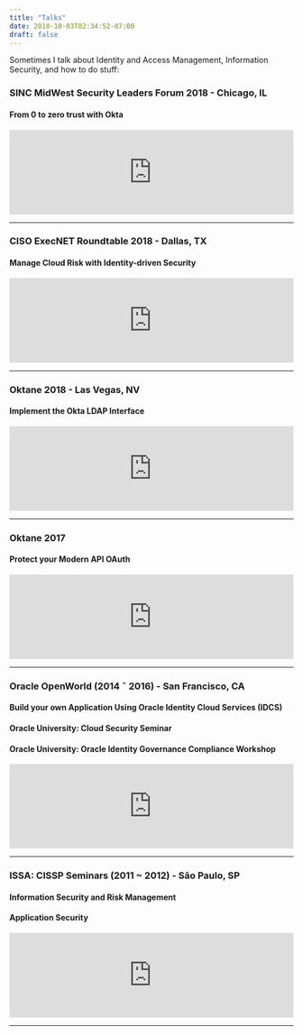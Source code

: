 ```yaml
---
title: "Talks"
date: 2018-10-03T02:34:52-07:00
draft: false
---
```


Sometimes I talk about Identity and Access Management, Information Security, and how to do stuff:

### SINC MidWest Security Leaders Forum 2018 - Chicago, IL
#### From 0 to zero trust with Okta
<iframe src="https://www.google.com/maps/embed?pb=!1m18!1m12!1m3!1d190255.33858341328!2d-87.87204636652237!3d41.833903666298546!2m3!1f0!2f0!3f0!3m2!1i1024!2i768!4f13.1!3m3!1m2!1s0x880e2b582eb537af%3A0x85b5501249f7cd4b!2sRadisson+Blu+Aqua+Hotel%2C+Chicago!5e0!3m2!1sen!2sus!4v1538578281214" width="100%" height="150" frameborder="0" style="border:0" allowfullscreen></iframe>

---

### CISO ExecNET Roundtable 2018 - Dallas, TX
#### Manage Cloud Risk with Identity-driven Security
<iframe src="https://www.google.com/maps/embed?pb=!1m18!1m12!1m3!1d3347.705398979082!2d-96.82429338437758!3d32.95878658200115!2m3!1f0!2f0!3f0!3m2!1i1024!2i768!4f13.1!3m3!1m2!1s0x864c2040a0de8805%3A0x9216de40a5ba8aa6!2sCredera!5e0!3m2!1sen!2sus!4v1538578486000" width="100%" height="150" frameborder="0" style="border:0" allowfullscreen></iframe>

---

### Oktane 2018 - Las Vegas, NV
#### Implement the Okta LDAP Interface
<iframe src="https://www.google.com/maps/embed?pb=!1m18!1m12!1m3!1d3223.43113654595!2d-115.17877228432333!3d36.10735281409057!2m3!1f0!2f0!3f0!3m2!1i1024!2i768!4f13.1!3m3!1m2!1s0x80c8c42e1d156485%3A0x2ef3882f44b3056f!2sARIA+Resort+%26+Casino!5e0!3m2!1sen!2sus!4v1538577923282" width="100%" height="150" frameborder="0" style="border:0" allowfullscreen></iframe>

---

### Oktane 2017
#### Protect your Modern API OAuth
<iframe src="https://www.google.com/maps/embed?pb=!1m18!1m12!1m3!1d3223.43113654595!2d-115.17877228432333!3d36.10735281409057!2m3!1f0!2f0!3f0!3m2!1i1024!2i768!4f13.1!3m3!1m2!1s0x80c8c42e1d156485%3A0x2ef3882f44b3056f!2sARIA+Resort+%26+Casino!5e0!3m2!1sen!2sus!4v1538577923282" width="100%" height="150" frameborder="0" style="border:0" allowfullscreen></iframe>

---

### Oracle OpenWorld (2014 ˜ 2016) - San Francisco, CA
#### Build your own Application Using Oracle Identity Cloud Services (IDCS)
#### Oracle University: Cloud Security Seminar
#### Oracle University: Oracle Identity Governance Compliance Workshop
<iframe src="https://www.google.com/maps/embed?pb=!1m18!1m12!1m3!1d3153.243724616899!2d-122.40287868466345!3d37.78432761938286!2m3!1f0!2f0!3f0!3m2!1i1024!2i768!4f13.1!3m3!1m2!1s0x8085807ded297e89%3A0xd9553880aa393c6c!2sMoscone+Center!5e0!3m2!1sen!2sus!4v1538560253763" width="100%" height="150" frameborder="0" style="border:0" allowfullscreen></iframe>

---

### ISSA: CISSP Seminars (2011 ~ 2012) - São Paulo, SP
#### Information Security and Risk Management
#### Application Security
<iframe src="https://www.google.com/maps/embed?pb=!1m18!1m12!1m3!1d3655.5127943797534!2d-46.70161338434149!3d-23.621799869713794!2m3!1f0!2f0!3f0!3m2!1i1024!2i768!4f13.1!3m3!1m2!1s0x94ce50c4b62dadc1%3A0xb73c00250cc7b25d!2sSymantec!5e0!3m2!1sen!2sus!4v1538577872641" width="100%" height="150" frameborder="0" style="border:0" allowfullscreen></iframe>

---

